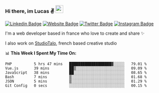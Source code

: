### Hi there, im Lucas ✌️ <img src="https://media.giphy.com/media/hvRJCLFzcasrR4ia7z/giphy.gif" width="25px">
[![Linkedin Badge](https://img.shields.io/badge/-LinkedIn-0e76a8?style=flat-square&logo=Linkedin&logoColor=white)](https://www.linkedin.com/in/lucasbellier/)
[![Website Badge](https://img.shields.io/badge/Website-3b5998?style=flat-square&logo=google-chrome&logoColor=white)](https://lucasblr.fr)
[![Twitter Badge](https://img.shields.io/badge/-Twitter-00acee?style=flat-square&logo=Twitter&logoColor=white)](https://twitter.com/ImJustLucas_)
[![Instagram Badge](https://img.shields.io/badge/-Instagram-e4405f?style=flat-square&logo=Instagram&logoColor=white)](https://instagram.com/luuucas.blr/)

I'm a web developer based in france who love to create and share ✨

I also work on [StudioTalo](https://talodev.fr), french based creative studio

📊 **This Week I Spent My Time On:**
<!--START_SECTION:waka-->

```text
PHP          5 hrs 47 mins   ███████████████████▓░░░░░   79.01 %
Vue.js       39 mins         ██▒░░░░░░░░░░░░░░░░░░░░░░   09.09 %
JavaScript   38 mins         ██░░░░░░░░░░░░░░░░░░░░░░░   08.65 %
Bash         7 mins          ▒░░░░░░░░░░░░░░░░░░░░░░░░   01.68 %
JSON         5 mins          ▒░░░░░░░░░░░░░░░░░░░░░░░░   01.29 %
Git Config   0 secs          ░░░░░░░░░░░░░░░░░░░░░░░░░   00.15 %
```

<!--END_SECTION:waka-->
